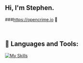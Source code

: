 ## Hi, I'm Stephen.

###https://opencrime.io 👮

<br />

## 🧰 Languages and Tools:
[![My Skills](https://skillicons.dev/icons?i=cpp,js,python,react,express,mysql,azure,html,css)](https://skillicons.dev)


<!--
**winnmurray/winnmurray** is a ✨ _special_ ✨ repository because its `README.md` (this file) appears on your GitHub profile.

Here are some ideas to get you started:

- 🔭 I’m currently working on ...
- 🌱 I’m currently learning ...
- 👯 I’m looking to collaborate on ...
- 🤔 I’m looking for help with ...
- 💬 Ask me about ...
- 📫 How to reach me: ...
- 😄 Pronouns: ...
- ⚡ Fun fact: ...
-->
